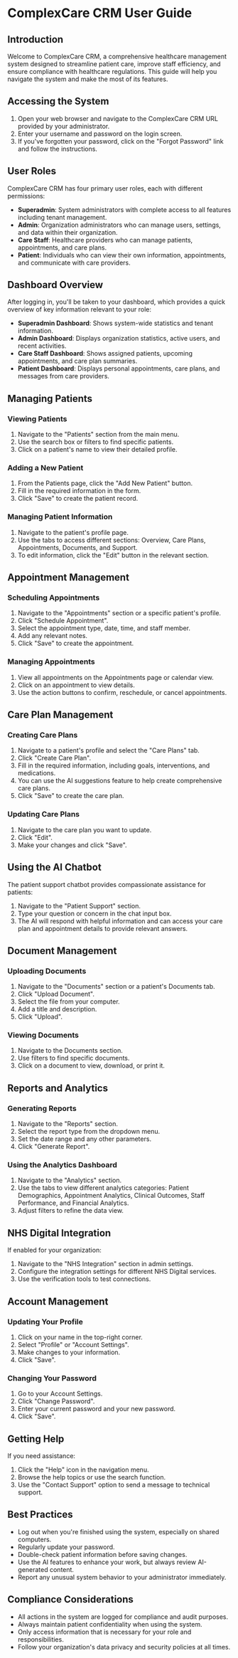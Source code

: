 # ComplexCare CRM User Guide

## Introduction

Welcome to ComplexCare CRM, a comprehensive healthcare management system designed to streamline patient care, improve staff efficiency, and ensure compliance with healthcare regulations. This guide will help you navigate the system and make the most of its features.

## Accessing the System

1. Open your web browser and navigate to the ComplexCare CRM URL provided by your administrator.
2. Enter your username and password on the login screen.
3. If you've forgotten your password, click on the "Forgot Password" link and follow the instructions.

## User Roles

ComplexCare CRM has four primary user roles, each with different permissions:

- **Superadmin**: System administrators with complete access to all features including tenant management.
- **Admin**: Organization administrators who can manage users, settings, and data within their organization.
- **Care Staff**: Healthcare providers who can manage patients, appointments, and care plans.
- **Patient**: Individuals who can view their own information, appointments, and communicate with care providers.

## Dashboard Overview

After logging in, you'll be taken to your dashboard, which provides a quick overview of key information relevant to your role:

- **Superadmin Dashboard**: Shows system-wide statistics and tenant information.
- **Admin Dashboard**: Displays organization statistics, active users, and recent activities.
- **Care Staff Dashboard**: Shows assigned patients, upcoming appointments, and care plan summaries.
- **Patient Dashboard**: Displays personal appointments, care plans, and messages from care providers.

## Managing Patients

### Viewing Patients

1. Navigate to the "Patients" section from the main menu.
2. Use the search box or filters to find specific patients.
3. Click on a patient's name to view their detailed profile.

### Adding a New Patient

1. From the Patients page, click the "Add New Patient" button.
2. Fill in the required information in the form.
3. Click "Save" to create the patient record.

### Managing Patient Information

1. Navigate to the patient's profile page.
2. Use the tabs to access different sections: Overview, Care Plans, Appointments, Documents, and Support.
3. To edit information, click the "Edit" button in the relevant section.

## Appointment Management

### Scheduling Appointments

1. Navigate to the "Appointments" section or a specific patient's profile.
2. Click "Schedule Appointment".
3. Select the appointment type, date, time, and staff member.
4. Add any relevant notes.
5. Click "Save" to create the appointment.

### Managing Appointments

1. View all appointments on the Appointments page or calendar view.
2. Click on an appointment to view details.
3. Use the action buttons to confirm, reschedule, or cancel appointments.

## Care Plan Management

### Creating Care Plans

1. Navigate to a patient's profile and select the "Care Plans" tab.
2. Click "Create Care Plan".
3. Fill in the required information, including goals, interventions, and medications.
4. You can use the AI suggestions feature to help create comprehensive care plans.
5. Click "Save" to create the care plan.

### Updating Care Plans

1. Navigate to the care plan you want to update.
2. Click "Edit".
3. Make your changes and click "Save".

## Using the AI Chatbot

The patient support chatbot provides compassionate assistance for patients:

1. Navigate to the "Patient Support" section.
2. Type your question or concern in the chat input box.
3. The AI will respond with helpful information and can access your care plan and appointment details to provide relevant answers.

## Document Management

### Uploading Documents

1. Navigate to the "Documents" section or a patient's Documents tab.
2. Click "Upload Document".
3. Select the file from your computer.
4. Add a title and description.
5. Click "Upload".

### Viewing Documents

1. Navigate to the Documents section.
2. Use filters to find specific documents.
3. Click on a document to view, download, or print it.

## Reports and Analytics

### Generating Reports

1. Navigate to the "Reports" section.
2. Select the report type from the dropdown menu.
3. Set the date range and any other parameters.
4. Click "Generate Report".

### Using the Analytics Dashboard

1. Navigate to the "Analytics" section.
2. Use the tabs to view different analytics categories: Patient Demographics, Appointment Analytics, Clinical Outcomes, Staff Performance, and Financial Analytics.
3. Adjust filters to refine the data view.

## NHS Digital Integration

If enabled for your organization:

1. Navigate to the "NHS Integration" section in admin settings.
2. Configure the integration settings for different NHS Digital services.
3. Use the verification tools to test connections.

## Account Management

### Updating Your Profile

1. Click on your name in the top-right corner.
2. Select "Profile" or "Account Settings".
3. Make changes to your information.
4. Click "Save".

### Changing Your Password

1. Go to your Account Settings.
2. Click "Change Password".
3. Enter your current password and your new password.
4. Click "Save".

## Getting Help

If you need assistance:

1. Click the "Help" icon in the navigation menu.
2. Browse the help topics or use the search function.
3. Use the "Contact Support" option to send a message to technical support.

## Best Practices

- Log out when you're finished using the system, especially on shared computers.
- Regularly update your password.
- Double-check patient information before saving changes.
- Use the AI features to enhance your work, but always review AI-generated content.
- Report any unusual system behavior to your administrator immediately.

## Compliance Considerations

- All actions in the system are logged for compliance and audit purposes.
- Always maintain patient confidentiality when using the system.
- Only access information that is necessary for your role and responsibilities.
- Follow your organization's data privacy and security policies at all times.